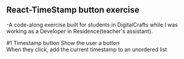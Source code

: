 ## React-TimeStamp button exercise

-A code-along exercise built for students in DigitalCrafts while I was working as a Developer in Residence(teacher's assistant).

#1 Timestamp button
Show the user a button
<br/>
When they click, add the current timestamp to an unordered list

